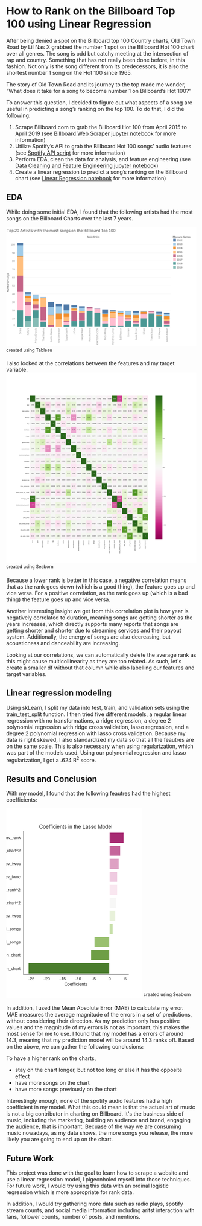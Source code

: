 # How to Rank on the Billboard Top 100 using Linear Regression

After being denied a spot on the Billboard top 100 Country charts, Old Town Road by Lil Nas X grabbed the number 1 spot on the Billboard Hot 100 chart over all genres. The song is odd but catchy meeting at the intersection of rap and country. Something that has not really been done before, in this fashion. Not only is the song different from its predecessors, it is also the shortest number 1 song on the Hot 100 since 1965. 

The story of Old Town Road and its journey to the top made me wonder, “What does it take for a song to become number 1 on Billboard’s Hot 100?” 

To answer this question, I decided to figure out what aspects of a song are useful in predicting a song’s ranking on the top 100. To do that, I did the following: 

1. Scrape Billboard.com to grab the Billboard Hot 100 from April 2015 to April 2019 (see [Billboard Web Scraper jupyter notebook](https://github.com/amyksu/predicting_billboard_charts_ranking/blob/master/code/Billboard%20Web%20Scaper.ipynb) for more information)
2. Utilize Spotify’s API to grab the Billboard Hot 100 songs’ audio features (see [Spotify API script](https://github.com/amyksu/predicting_billboard_charts_ranking/blob/master/code/spotify_api.py) for more information)
3. Perform EDA, clean the data for analysis, and feature engineering (see [Data Cleaning and Feature Engineering jupyter notebook](https://github.com/amyksu/predicting_billboard_charts_ranking/blob/master/code/Data%20Cleaning%20and%20Feature%20Engineering.ipynb))
3. Create a linear regression to predict a song’s ranking on the Billboard chart (see [Linear Regression notebook](https://github.com/amyksu/predicting_billboard_charts_ranking/blob/master/code/Linear%20Regression%20-%20All%20Features.ipynb) for more information)

## EDA

While doing some initial EDA, I found that the following artists had the most songs on the Billboard Charts over the last 7 years.

![Top 20 Artists from 2012 to 2019](https://github.com/amyksu/predicting_billboard_charts_ranking/blob/master/visuals/top_20_artists_by_year.png)
<sup>created using Tableau</sup>

I also looked at the correlations between the features and my target variable. 
![Correlation Heatmap](https://github.com/amyksu/predicting_billboard_charts_ranking/blob/master/visuals/corr.png)
<sup>created using Seaborn</sup>

Because a lower rank is better in this case, a negative correlation means that as the rank goes down (which is a good thing), the feature goes up and vice versa. For a positive correlation, as the rank goes up (which is a bad thing) the feature goes up and vice versa.

Another interesting insight we get from this correlation plot is how year is negatively correlated to duration, meaning songs are getting shorter as the years increases, which directly supports many reports that songs are getting shorter and shorter due to streaming services and their payout system. Additionally, the energy of songs are also decreasing, but acousticness and danceability are increasing.

Looking at our correlations, we can automatically delete the average rank as this might cause multicollinearity as they are too related. As such, let's create a smaller df without that column while also labelling our features and target variables.

## Linear regression modeling

Using skLearn, I split my data into test, train, and validation sets using the train_test_split function.  I then tried five different models, a regular linear regression with no transformations, a ridge regression, a degree 2 polynomial regression with ridge cross validation, lasso regression, and a degree 2 polynomial regression with lasso cross validation. Because my data is right skewed, I also standardized my data so that all the feautres are on the same scale. This is also necessary when using regularization, which was part of the models used. Using our polynomial regression and lasso regularization, I got a .624 R<sup>2</sup> score.

## Results and Conclusion

With my model, I found that the following feautres had the highest coefficients:

![Lasso Coefficients](https://github.com/amyksu/predicting_billboard_charts_ranking/blob/master/visuals/Coefficients_lasso.png)
<sup>created using Seaborn</sup>

In addition, I used the Mean Absolute Error (MAE) to calculate my error. MAE measures the average magnitude of the errors in a set of predictions, without considering their direction. As my prediction only has positive values and the magnitude of my errors is not as important, this makes the most sense for me to use. I found that my model has a errors of around 14.3, meaning that my prediction model will be around 14.3 ranks off. 
Based on the above, we can gather the following conclusions:

To have a higher rank on the charts,
  - stay on the chart longer, but not too long or else it has the opposite effect
  - have more songs on the chart 
  - have more songs previously on the chart 

Interestingly enough, none of the spotify audio features had a high coefficient in my model. What this could mean is that the actual art of music is not a big contributor in charting on Billboard. It's the business side of music, including the marketing, building an audience and brand, engaging the audience, that is important. Becuase of the way we are consuming music nowadays, as my data shows, the more songs you release, the more likely you are going to end up on the chart. 
  
## Future Work

This project was done with the goal to learn how to scrape a website and use a linear regression model, I pigeonholed myself into those techniques. For future work, I would try using this data with an ordinal logistic regression which is more appropriate for rank data. 

In addition, I would try gathering more data such as radio plays, spotify stream counts, and social media information including aritst interaction with fans, follower counts, number of posts, and mentions. 
